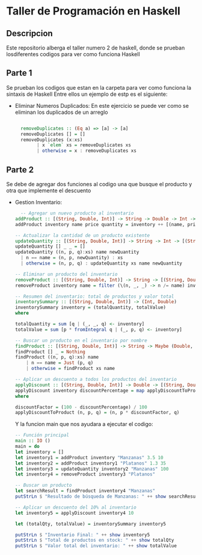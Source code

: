 # Taller de Programación en Haskell

## Descripcion 
  Este repositorio alberga el taller numero 2 de haskell, donde se prueban losdiferentes codigos para ver como funciona Haskell

## Parte 1
  Se prueban los codigos que estan en la carpeta para ver como funciona la sintaxis de Haskell
  Entre ellos un ejemplo de estp es el siguiente:
  - Eliminar Numeros Duplicados: En este ejercicio se puede ver como se eliminan los duplicados de un arreglo

    ``` Haskell
    
      removeDuplicates :: (Eq a) => [a] -> [a]
      removeDuplicates [] = []
      removeDuplicates (x:xs)
            | x `elem` xs = removeDuplicates xs
            | otherwise = x : removeDuplicates xs
    ```
## Parte 2
  Se debe de agregar dos funciones al codigo una que busque el producto y otra que implemente el descuento 
  - Gestion Inventario:
    
    ```Haskell
      -- Agregar un nuevo producto al inventario
    addProduct :: [(String, Double, Int)] -> String -> Double -> Int -> [(String, Double, Int)]
    addProduct inventory name price quantity = inventory ++ [(name, price, quantity)]

    -- Actualizar la cantidad de un producto existente
    updateQuantity :: [(String, Double, Int)] -> String -> Int -> [(String, Double, Int)]
    updateQuantity [] _ _ = []
    updateQuantity ((n, p, q):xs) name newQuantity
      | n == name = (n, p, newQuantity) : xs
      | otherwise = (n, p, q) : updateQuantity xs name newQuantity

    -- Eliminar un producto del inventario
    removeProduct :: [(String, Double, Int)] -> String -> [(String, Double, Int)]
    removeProduct inventory name = filter (\(n, _, _) -> n /= name) inventory

    -- Resumen del inventario: total de productos y valor total
    inventorySummary :: [(String, Double, Int)] -> (Int, Double)
    inventorySummary inventory = (totalQuantity, totalValue)
    where
    
    totalQuantity = sum [q | (_, _, q) <- inventory]
    totalValue = sum [p * fromIntegral q | (_, p, q) <- inventory]

    -- Buscar un producto en el inventario por nombre
    findProduct :: [(String, Double, Int)] -> String -> Maybe (Double, Int)
    findProduct [] _ = Nothing
    findProduct ((n, p, q):xs) name
        | n == name = Just (p, q)
        | otherwise = findProduct xs name

    -- Aplicar un descuento a todos los productos del inventario
    applyDiscount :: [(String, Double, Int)] -> Double -> [(String, Double, Int)]
    applyDiscount inventory discountPercentage = map applyDiscountToProduct inventory
    where
    
    discountFactor = (100 - discountPercentage) / 100
    applyDiscountToProduct (n, p, q) = (n, p * discountFactor, q)
    ```
    Y la funcion main que nos ayudara a ejecutar el codigo: 

     ```Haskell
    -- Función principal
    main :: IO ()
    main = do
    let inventory = []
    let inventory1 = addProduct inventory "Manzanas" 3.5 10
    let inventory2 = addProduct inventory1 "Platanos" 1.3 35
    let inventory3 = updateQuantity inventory2 "Manzanas" 100
    let inventory4 = removeProduct inventory3 "Platanos"
    
    -- Buscar un producto
    let searchResult = findProduct inventory4 "Manzanas"
    putStrLn $ "Resultado de búsqueda de Manzanas: " ++ show searchResult

    -- Aplicar un descuento del 10% al inventario
    let inventory5 = applyDiscount inventory4 10

    let (totalQty, totalValue) = inventorySummary inventory5

    putStrLn $ "Inventario Final: " ++ show inventory5
    putStrLn $ "Total de productos en stock: " ++ show totalQty
    putStrLn $ "Valor total del inventario: " ++ show totalValue
    ```

        
  
